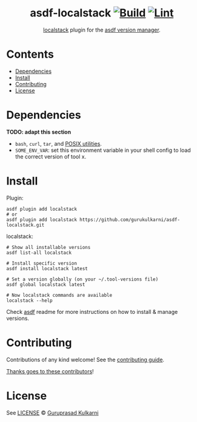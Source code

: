 <div align="center">

# asdf-localstack [![Build](https://github.com/gurukulkarni/asdf-localstack/actions/workflows/build.yml/badge.svg)](https://github.com/gurukulkarni/asdf-localstack/actions/workflows/build.yml) [![Lint](https://github.com/gurukulkarni/asdf-localstack/actions/workflows/lint.yml/badge.svg)](https://github.com/gurukulkarni/asdf-localstack/actions/workflows/lint.yml)

[localstack](https://github.com/localstack/localstack-cli) plugin for the [asdf version manager](https://asdf-vm.com).

</div>

# Contents

- [Dependencies](#dependencies)
- [Install](#install)
- [Contributing](#contributing)
- [License](#license)

# Dependencies

**TODO: adapt this section**

- `bash`, `curl`, `tar`, and [POSIX utilities](https://pubs.opengroup.org/onlinepubs/9699919799/idx/utilities.html).
- `SOME_ENV_VAR`: set this environment variable in your shell config to load the correct version of tool x.

# Install

Plugin:

```shell
asdf plugin add localstack
# or
asdf plugin add localstack https://github.com/gurukulkarni/asdf-localstack.git
```

localstack:

```shell
# Show all installable versions
asdf list-all localstack

# Install specific version
asdf install localstack latest

# Set a version globally (on your ~/.tool-versions file)
asdf global localstack latest

# Now localstack commands are available
localstack --help
```

Check [asdf](https://github.com/asdf-vm/asdf) readme for more instructions on how to
install & manage versions.

# Contributing

Contributions of any kind welcome! See the [contributing guide](contributing.md).

[Thanks goes to these contributors](https://github.com/gurukulkarni/asdf-localstack/graphs/contributors)!

# License

See [LICENSE](LICENSE) © [Guruprasad Kulkarni](https://github.com/gurukulkarni/)

